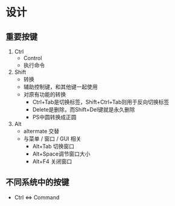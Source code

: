# 设计

## 重要按键

1. Ctrl
   - Control
   - 执行命令
2. Shift
   - 转换
   - 辅助控制键，和其他键一起使用
   - 对原有功能的转换
     - Ctrl+Tab是切换标签，Shift+Ctrl+Tab则用于反向切换标签
     - Delete是删除，而Shift+Del键就是永久删除
     - PS中圆转换成正圆
3. Alt
   - altermate 交替
   - 与菜单 / 窗口 / GUI 相关
     - Alt+Tab 切换窗口
     - Alt+Space调节窗口大小
     - Alt+F4 关闭窗口

## 不同系统中的按键

- Ctrl <=> Command

